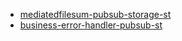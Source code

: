 * [mediatedfilesum-pubsub-storage-st](https://console.cloud.google.com/kubernetes/deployment/northamerica-northeast1/private-na-ne1-001/mediation-control/mediatedfilesum-pubsub-storage-st/overview?project=cdo-gke-private-np-1a8686) 
* [business-error-handler-pubsub-st](https://console.cloud.google.com/kubernetes/deployment/northamerica-northeast1/private-na-ne1-001/mediation-control/business-error-handler-pubsub-st/overview?project=cdo-gke-private-np-1a8686)